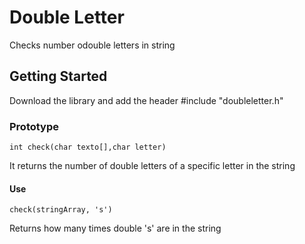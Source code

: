 # Double Letter
Checks number odouble letters in string

## Getting Started

Download the library and add the header #include "doubleletter.h"

### Prototype

```
int check(char texto[],char letter)
```

It returns the number of double letters of a specific letter in the string


#### Use

```
check(stringArray, 's')
```
Returns how many times double 's' are in the string
